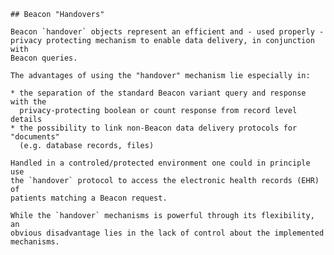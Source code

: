     ## Beacon "Handovers"

    Beacon `handover` objects represent an efficient and - used properly -
    privacy protecting mechanism to enable data delivery, in conjunction with
    Beacon queries.

    The advantages of using the "handover" mechanism lie especially in:

    * the separation of the standard Beacon variant query and response with the
      privacy-protecting boolean or count response from record level details
    * the possibility to link non-Beacon data delivery protocols for "documents"
      (e.g. database records, files)

    Handled in a controled/protected environment one could in principle use
    the `handover` protocol to access the electronic health records (EHR) of
    patients matching a Beacon request.

    While the `handover` mechanisms is powerful through its flexibility, an
    obvious disadvantage lies in the lack of control about the implemented mechanisms.